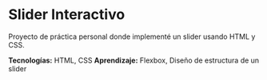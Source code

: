 # Slider Interactivo

Proyecto de práctica personal donde implementé un slider usando HTML y CSS.

**Tecnologías:** HTML, CSS
**Aprendizaje:** Flexbox, Diseño de estructura de un slider